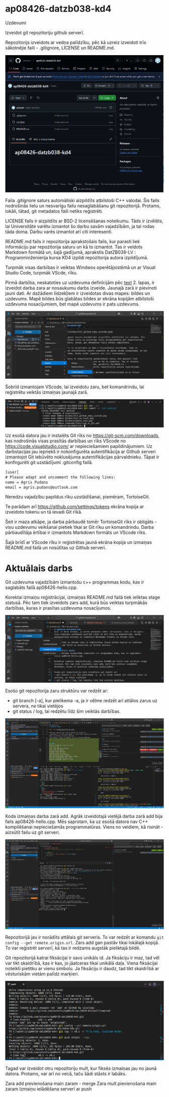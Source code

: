# ap08426-datzb038-kd4
Uzdevumi 

Izveidot git repozitoriju github serverī.  

Repozitorijs izveidots ar vedņa palīdzību, pēc kā uzreiz izveidoti trīs sākotnējie faili - .gitignore, LICENSE un README.md. 

![alt text](bildes/init_github_repo_izveide.png)

Faila .gitignore saturs automātiski aizpildīts atbilstoši C++ valodai. Šis fails nodrošinās lielu un nesvarīgu failu nesaglabāšanu git repozitorijā. Protams, lokāli, tātad, git metadatos faili netiks reģistrēti. 

LICENSE fails ir aizpildīts ar BSD-2 licensēšanas noteikumu. Tāds ir izvēlēts, lai Universitāte varētu izmantot šo darbu savām vajadzībām, ja tai rodas tāda doma. Darbu varēs izmantot arī citi interesenti. 

README.md fails ir repozitorija aprakstošais fails, kur parasti liek informāciju par repozitorija saturu un kā to izmantot. Tas ir veidots Markdown formātā un, šajā gadījumā, aprakstīs DatZB038-LV : Programminženierija kursa KD4 izpildi repozitorija autora izpildījumā. 

Turpmāk visas darbības ir veiktas Windwos operētājsistēmā un ar Visual Studio Code, turpmāk VScde, rīku. 

Pirmā darbība, neskatoties uz uzdevuma definīcijām pēc [text](uzdevums/Test4-Lab_vc_git.pdf) 2. lapas, ir izveidot darba zara ar nosaukumu darbs izveide. Jaunajā zarā ir pievinoti jauni dati. Ar dažādiem līdzekļiem ir izveidotas divas mapes: bildes un uzdevums. Mapē bildes būs glabātas bildes ar ekrāna kopijām atbilstoši uzdevuma nosacījumiem, bet mapē uzdevums ir pats uzdevums.

![alt text](bildes/pirmais_zars.png)

Šobrīd izmantojam VScode, lai izveidotu zaru, bet komandrindu, lai reģistrētu veiktās izmaiņas jaunajā zarā.

![alt text](bildes/jaunais_pirmais_zars.png)

Uz esošā datora jau ir instalēts Git rīks no https://git-scm.com/downloads, kas nodrošinās visas prasītās darbības un rīks VScode no https://code.visualstudio.com/ ar nepieciešamiem papildinājumiem. Uz darbstacijas jau iepriekš ir nokonfigurēta autentifikācija ar Github serveri izmantojot Git iebūvēto noklusējuma autentifikācijas pārvaldnieku. Tāpat ir konfirgurēti git uzstādījumi .gitconfig failā.
```init
[user]
# Please adapt and uncomment the following lines:
name = Agris Pudans
email = agris.pudans@outlook.com
```
Neredzu  vajadzību papildus rīku uzstādīšanai, piemēram, TortoiseGit. 

Te parādam arī https://github.com/settings/tokens ekrāna kopija ar izveidoto tokenu un tā ievadi Git rīkā.

Šeit ir maza atkāpe, ja darba pārbaudē tomēr TortoiseGit rīks ir obligāts - visu uzdevumu veikšanai pietiek tikai ar Git rīku un komandrindu. Darba pārbaudītāja ērtībai ir izmantots Markdown formāts un VScode rīks.

Šajā brīdī ar VScode rīku ir reģistrētas jaunā ekrāna kopija un izmaiņas README.md failā un nosūtītas uz Github serveri.

# Aktuālais darbs
Git uzdevuma vajadzībām izmantošu c++ programmas kodu, kas ir saglabāts failā ap08426-hello.cpp. 

Korektai izmaiņu reģistrācijai, izmaiņas README.md failā tiek ieliktas stage statusā. Pēc tam tiek izveidots zars add, kurā būs veiktas turpmākās darbības, kuras ir prasītas uzdevuma nosacījumos.

![alt text](bildes/pre-add-zars.png)

Esošo git repozitorija zaru struktūru var redzēt ar:
* git branch [-a], kur pielikema -a, ja ir vēlme redzēt arī attālos zarus uz servera, ne tikai vietējos
* git status / log, lai redzētu līdz šim veiktās darbības.

![alt text](bildes/git-log-un-citi.png)

Koda izmaiņas darba zarā add. Agrāk izveidotajā vietējā darba zarā add bija fails ap08426-hello.cpp. Mēs saprotam, ka uz esošā datora nav C++ kompilēšanai nepieciešamās programmatūras. Viens no veidiem, kā risināt - aizsūtīt failu uz git serveri. 

![alt text](bildes/git-remote-push.png)

Repozitorijā jau ir norādīts attālais git serveris. To var redzēt ar komandu `git config --get remote.origin.url`. Zars add gan pastāv tikai lokālajā kopijā. To var reģistrēt serverī, kā tas ir redzams augstāk pieliktajā bildē.

Git repozitorijā katrai fiksācijai ir savs unikāls id. Ja fiksāciju ir maz, tad vēl var tikt skaidrībā, kas ir kas, jo jāatceras tikai unikālā daļa. Viena fiksācijai noteikti pietitku ar vienu simbolu. Ja fiksāciju ir daudz, tad tikt skaidrībā ar vēsturiskām vietām palīdz marķieri. 

![alt text](bildes/markieris.png)

Tagad var izveidot otru repozitoriju mult, kur fiksēs izmaiņas jau no jaunā datora. Protams, var arī no vecā, taču šādi stāsts ir labāks.


Zara add pievienošana main zaram - merge
Zara mult pievienošana main zaram
Izmaiņu ielādēšana serverī ar push
